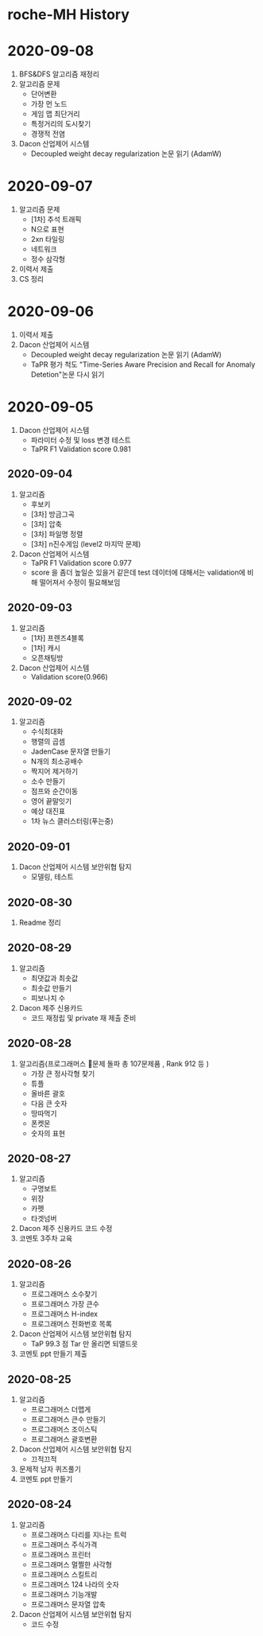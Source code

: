 # roche-MH History

# 2020-09-08

1. BFS&DFS 알고리즘 재정리
2. 알고리즘 문제
   * 단어변환
   * 가장 먼 노드
   * 게임 맵 최단거리
   * 특정거리의 도시찾기
   * 경쟁적 전염
3. Dacon 산업제어 시스템
   * Decoupled weight decay regularization 논문 읽기 (AdamW)

# 2020-09-07

1. 알고리즘 문제
   * [1차] 추석 트래픽
   * N으로 표현
   * 2xn 타일링
   * 네트워크
   * 정수 삼각형
2. 이력서 제출
3. CS 정리

# 2020-09-06

1. 이력서 제출
2. Dacon 산업제어 시스템
   * Decoupled weight decay regularization 논문 읽기 (AdamW)
   * TaPR 평가 척도 "Time-Series Aware Precision and Recall for Anomaly Detetion"논문 다시 읽기

# 2020-09-05

1. Dacon 산업제어 시스템
   * 파라미터 수정 및 loss 변경 테스트
   * TaPR F1 Validation score 0.981

## 2020-09-04

1. 알고리즘
   * 후보키
   * [3차] 방금그곡
   * [3차] 압축
   * [3차] 파일명 정렬
   * [3차] n진수게임 (level2 마지막 문제)
2. Dacon 산업제어 시스템
   * TaPR F1 Validation score 0.977
   * score 을 좀더 높일순 있을거 같은데 test 데이터에 대해서는 validation에 비해 떨어져서 수정이 필요해보임 

## 2020-09-03

1. 알고리즘
   * [1차] 프렌즈4블록
   * [1차] 캐시
   * 오픈채팅방
2. Dacon 산업제어 시스템
   * Validation score(0.966)

## 2020-09-02

1. 알고리즘
   * 수식최대화
   * 행렬의 곱셈
   * JadenCase 문자열 만들기
   * N개의 최소공배수
   * 짝지어 제거하기
   * 소수 만들기
   * 점프와 순간이동
   * 영어 끝말잇기
   * 예상 대진표
   * 1차 뉴스 클러스터링(푸는중)

## 2020-09-01

1. Dacon 산업제어 시스템 보안위협 탐지
   * 모델링, 테스트

## 2020-08-30

1. Readme 정리

## 2020-08-29

1. 알고리즘
   * 최댓값과 최솟값
   * 최솟값 만들기
   * 피보나치 수
2. Dacon 제주 신용카드
   * 코드 재정립 및 private 재 제출 준비

## 2020-08-28

1. 알고리즘(프로그래머스 :100:문제 돌파 총 107문제품 , Rank 912 등 ) 
   * 가장 큰 정사각형 찾기
   * 튜플
   * 올바른 괄호
   * 다음 큰 숫자
   * 땅따먹기
   * 폰켓몬
   * 숫자의 표현



## 2020-08-27

1. 알고리즘
   * 구명보트
   * 위장
   * 카펫
   * 타겟넘버
2. Dacon 제주 신용카드 코드 수정
3. 코멘토 3주차 교육

## 2020-08-26

1. 알고리즘
   * 프로그래머스 소수찾기
   * 프로그래머스 가장 큰수
   * 프로그래머스 H-index
   * 프로그래머스 전화번호 목록
2. Dacon 산업제어 시스템 보안위협 탐지
   * TaP 99.3 점 Tar 만 올리면 되앨드읏
3. 코멘토 ppt 만들기 제출

## 2020-08-25

1. 알고리즘
   * 프로그래머스 더맵게
   * 프로그래머스 큰수 만들기
   * 프로그래머스 조이스틱
   * 프로그래머스 괄호변환
2. Dacon 산업제어 시스템 보안위협 탐지
   * 끄적끄적
3. 문제적 남자 퀴즈풀기
4. 코멘토 ppt 만들기

## 2020-08-24

1. 알고리즘
   * 프로그래머스 다리를 지나는 트럭
   * 프로그래머스 주식가격
   * 프로그래머스 프린터
   * 프로그래머스 멀쩔한 사각형
   * 프로그래머스 스킬트리
   * 프로그래머스 124 나라의 숫자
   * 프로그래머스 기능개발
   * 프로그래머스 문자열 압축
2. Dacon 산업제어 시스템 보안위협 탐지
   * 코드 수정
